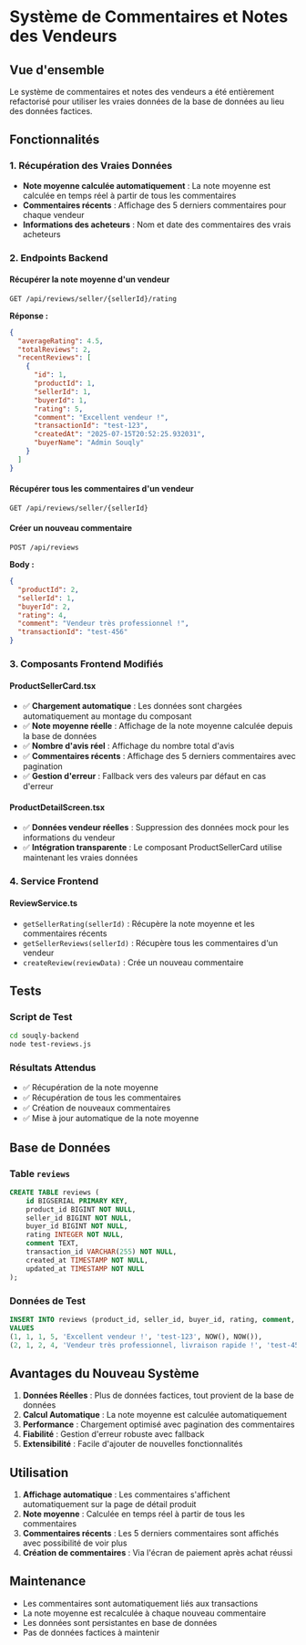 # Système de Commentaires et Notes des Vendeurs

## Vue d'ensemble

Le système de commentaires et notes des vendeurs a été entièrement refactorisé pour utiliser les vraies données de la base de données au lieu des données factices.

## Fonctionnalités

### 1. Récupération des Vraies Données
- **Note moyenne calculée automatiquement** : La note moyenne est calculée en temps réel à partir de tous les commentaires
- **Commentaires récents** : Affichage des 5 derniers commentaires pour chaque vendeur
- **Informations des acheteurs** : Nom et date des commentaires des vrais acheteurs

### 2. Endpoints Backend

#### Récupérer la note moyenne d'un vendeur
```
GET /api/reviews/seller/{sellerId}/rating
```
**Réponse :**
```json
{
  "averageRating": 4.5,
  "totalReviews": 2,
  "recentReviews": [
    {
      "id": 1,
      "productId": 1,
      "sellerId": 1,
      "buyerId": 1,
      "rating": 5,
      "comment": "Excellent vendeur !",
      "transactionId": "test-123",
      "createdAt": "2025-07-15T20:52:25.932031",
      "buyerName": "Admin Souqly"
    }
  ]
}
```

#### Récupérer tous les commentaires d'un vendeur
```
GET /api/reviews/seller/{sellerId}
```

#### Créer un nouveau commentaire
```
POST /api/reviews
```
**Body :**
```json
{
  "productId": 2,
  "sellerId": 1,
  "buyerId": 2,
  "rating": 4,
  "comment": "Vendeur très professionnel !",
  "transactionId": "test-456"
}
```

### 3. Composants Frontend Modifiés

#### ProductSellerCard.tsx
- ✅ **Chargement automatique** : Les données sont chargées automatiquement au montage du composant
- ✅ **Note moyenne réelle** : Affichage de la note moyenne calculée depuis la base de données
- ✅ **Nombre d'avis réel** : Affichage du nombre total d'avis
- ✅ **Commentaires récents** : Affichage des 5 derniers commentaires avec pagination
- ✅ **Gestion d'erreur** : Fallback vers des valeurs par défaut en cas d'erreur

#### ProductDetailScreen.tsx
- ✅ **Données vendeur réelles** : Suppression des données mock pour les informations du vendeur
- ✅ **Intégration transparente** : Le composant ProductSellerCard utilise maintenant les vraies données

### 4. Service Frontend

#### ReviewService.ts
- `getSellerRating(sellerId)` : Récupère la note moyenne et les commentaires récents
- `getSellerReviews(sellerId)` : Récupère tous les commentaires d'un vendeur
- `createReview(reviewData)` : Crée un nouveau commentaire

## Tests

### Script de Test
```bash
cd souqly-backend
node test-reviews.js
```

### Résultats Attendus
- ✅ Récupération de la note moyenne
- ✅ Récupération de tous les commentaires
- ✅ Création de nouveaux commentaires
- ✅ Mise à jour automatique de la note moyenne

## Base de Données

### Table `reviews`
```sql
CREATE TABLE reviews (
    id BIGSERIAL PRIMARY KEY,
    product_id BIGINT NOT NULL,
    seller_id BIGINT NOT NULL,
    buyer_id BIGINT NOT NULL,
    rating INTEGER NOT NULL,
    comment TEXT,
    transaction_id VARCHAR(255) NOT NULL,
    created_at TIMESTAMP NOT NULL,
    updated_at TIMESTAMP NOT NULL
);
```

### Données de Test
```sql
INSERT INTO reviews (product_id, seller_id, buyer_id, rating, comment, transaction_id, created_at, updated_at)
VALUES 
(1, 1, 1, 5, 'Excellent vendeur !', 'test-123', NOW(), NOW()),
(2, 1, 2, 4, 'Vendeur très professionnel, livraison rapide !', 'test-456', NOW(), NOW());
```

## Avantages du Nouveau Système

1. **Données Réelles** : Plus de données factices, tout provient de la base de données
2. **Calcul Automatique** : La note moyenne est calculée automatiquement
3. **Performance** : Chargement optimisé avec pagination des commentaires
4. **Fiabilité** : Gestion d'erreur robuste avec fallback
5. **Extensibilité** : Facile d'ajouter de nouvelles fonctionnalités

## Utilisation

1. **Affichage automatique** : Les commentaires s'affichent automatiquement sur la page de détail produit
2. **Note moyenne** : Calculée en temps réel à partir de tous les commentaires
3. **Commentaires récents** : Les 5 derniers commentaires sont affichés avec possibilité de voir plus
4. **Création de commentaires** : Via l'écran de paiement après achat réussi

## Maintenance

- Les commentaires sont automatiquement liés aux transactions
- La note moyenne est recalculée à chaque nouveau commentaire
- Les données sont persistantes en base de données
- Pas de données factices à maintenir 